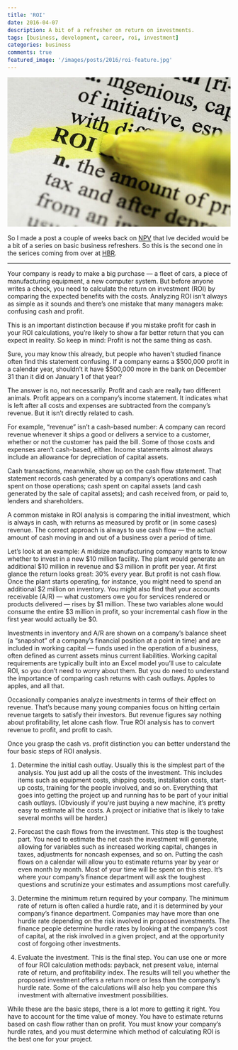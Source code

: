```yaml
---
title: 'ROI'
date: 2016-04-07
description: A bit of a refresher on return on investments.
tags: [business, development, career, roi, investment]
categories: business
comments: true
featured_image: '/images/posts/2016/roi-feature.jpg'
---
```


![](/images/posts/2016/roi.jpg)

So I made a post a couple of weeks back on [NPV](http://www.clintbird.com/npv-post/) that Ive decided would be a bit of a series on basic business refreshers. So this is the second one in the serices coming from over at [HBR](https://hbr.org/2015/04/the-most-common-mistake-people-make-in-calculating-roi).

---

Your company is ready to make a big purchase — a fleet of cars, a piece of manufacturing equipment, a new computer system. But before anyone writes a check, you need to calculate the return on investment (ROI) by comparing the expected benefits with the costs. Analyzing ROI isn’t always as simple as it sounds and there’s one mistake that many managers make: confusing cash and profit.

This is an important distinction because if you mistake profit for cash in your ROI calculations, you’re likely to show a far better return that you can expect in reality. So keep in mind: Profit is not the same thing as cash.

Sure, you may know this already, but people who haven’t studied finance often find this statement confusing. If a company earns a $500,000 profit in a calendar year, shouldn’t it have $500,000 more in the bank on December 31 than it did on January 1 of that year?

The answer is no, not necessarily. Profit and cash are really two different animals. Profit appears on a company’s income statement. It indicates what is left after all costs and expenses are subtracted from the company’s revenue. But it isn’t directly related to cash.

For example, “revenue” isn’t a cash-based number: A company can record revenue whenever it ships a good or delivers a service to a customer, whether or not the customer has paid the bill. Some of those costs and expenses aren’t cash-based, either. Income statements almost always include an allowance for depreciation of capital assets.

Cash transactions, meanwhile, show up on the cash flow statement. That statement records cash generated by a company’s operations and cash spent on those operations; cash spent on capital assets (and cash generated by the sale of capital assets); and cash received from, or paid to, lenders and shareholders.

A common mistake in ROI analysis is comparing the initial investment, which is always in cash, with returns as measured by profit or (in some cases) revenue. The correct approach is always to use cash flow — the actual amount of cash moving in and out of a business over a period of time.

Let’s look at an example: A midsize manufacturing company wants to know whether to invest in a new $10 million facility. The plant would generate an additional $10 million in revenue and $3 million in profit per year. At first glance the return looks great: 30% every year. But profit is not cash flow. Once the plant starts operating, for instance, you might need to spend an additional $2 million on inventory. You might also find that your accounts receivable (A/R) — what customers owe you for services rendered or products delivered — rises by $1 million. These two variables alone would consume the entire $3 million in profit, so your incremental cash flow in the first year would actually be $0.

Investments in inventory and A/R are shown on a company’s balance sheet (a “snapshot” of a company’s financial position at a point in time) and are included in working capital — funds used in the operation of a business, often defined as current assets minus current liabilities. Working capital requirements are typically built into an Excel model you’ll use to calculate ROI, so you don’t need to worry about them. But you do need to understand the importance of comparing cash returns with cash outlays. Apples to apples, and all that.

Occasionally companies analyze investments in terms of their effect on revenue. That’s because many young companies focus on hitting certain revenue targets to satisfy their investors. But revenue figures say nothing about profitability, let alone cash flow. True ROI analysis has to convert revenue to profit, and profit to cash.

Once you grasp the cash vs. profit distinction you can better understand the four basic steps of ROI analysis.

1. Determine the initial cash outlay. Usually this is the simplest part of the analysis. You just add up all the costs of the investment. This includes items such as equipment costs, shipping costs, installation costs, start-up costs, training for the people involved, and so on. Everything that goes into getting the project up and running has to be part of your initial cash outlays. (Obviously if you’re just buying a new machine, it’s pretty easy to estimate all the costs. A project or initiative that is likely to take several months will be harder.)

2. Forecast the cash flows from the investment. This step is the toughest part. You need to estimate the net cash the investment will generate, allowing for variables such as increased working capital, changes in taxes, adjustments for noncash expenses, and so on. Putting the cash flows on a calendar will allow you to estimate returns year by year or even month by month. Most of your time will be spent on this step. It’s where your company’s finance department will ask the toughest questions and scrutinize your estimates and assumptions most carefully.

3. Determine the minimum return required by your company. The minimum rate of return is often called a hurdle rate, and it is determined by your company’s finance department. Companies may have more than one hurdle rate depending on the risk involved in proposed investments. The finance people determine hurdle rates by looking at the company’s cost of capital, at the risk involved in a given project, and at the opportunity cost of forgoing other investments.

4. Evaluate the investment. This is the final step. You can use one or more of four ROI calculation methods: payback, net present value, internal rate of return, and profitability index. The results will tell you whether the proposed investment offers a return more or less than the company’s hurdle rate. Some of the calculations will also help you compare this investment with alternative investment possibilities.

While these are the basic steps, there is a lot more to getting it right. You have to account for the time value of money. You have to estimate returns based on cash flow rather than on profit. You must know your company’s hurdle rates, and you must determine which method of calculating ROI is the best one for your project.	